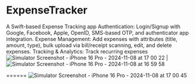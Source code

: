 # ExpenseTracker
A Swift-based Expense Tracking app   Authentication: Login/Signup with Google, Facebook, Apple, OpenID, SMS-based OTP, and authenticator app integration. Expense Management: Add expenses with attributes (title, amount, type), bulk upload via bill/receipt scanning, edit, and delete expenses. Tracking &amp; Analytics: Track recurring expenses
![Simulator Screenshot - iPhone 16 Pro - 2024-11-08 at 17 00 22](https://github.com/user-attachments/assets/b399881e-dbde-44df-9b3b-a73d5a00bc56) | ![Simulator Screenshot - iPhone 16 Pro - 2024-11-08 at 16 59 58](https://github.com/user-attachments/assets/28e3b987-061e-41fa-a549-d44ed71539ee)

======
![Simulator Screenshot - iPhone 16 Pro - 2024-11-08 at 17 00 45](https://github.com/user-attachments/assets/17a0d5d0-b2d5-41e3-b2f4-409407099645)
